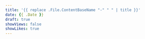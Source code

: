 ```yaml
---
title: '{{ replace .File.ContentBaseName "-" " " | title }}'
date: {{ .Date }}
draft: true
showViews: false
showLikes: true
---
```

